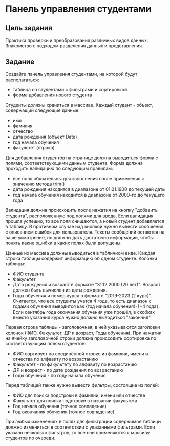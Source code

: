 # Панель управления студентами

## Цель задания

Практика проверки и преобразования различных видов данных. Знакомство с подходом разделения данных и представления.

## Задание

Создайте панель управления студентами, на которой будут располагаться:
- таблица со студентами с фильтрами и сортировкой
- форма добавления нового студента

Студенты должны храниться в массиве. Каждый студент - объект, содержащий следующие данные:
- имя
- фамилия
- отчество
- дата рождения (объект Date)
- год начала обучения
- факультет (строка)

Для добавления студентов на странице должна выводиться форма с полями, соответствующими данным студента. Форма должна проходить валидацию по следующим правилам:
- все поля обязательны для заполнения после применения к значению метода trim()
- дата рождения находится в диапазоне от 01.01.1900 до текущей даты
- год начала обучения находится в диапазоне от 2000-го до текущего года

Валидация должна происходить после нажатия на кнопку "добавить студента", расположенную под полями для ввода. Если валидация прошла успешно, то все поля очищаются, а новый студент добавляется в таблицу. В противном случае над кнопкой нужно вывести сообщения с описанием ошибок для пользователя. Тексты сообщений остаются на ваше усмотрение, но должны дать достаточно информации, чтобы понять какие ошибки в каких полях были допущены.

Данные из массива должны выводиться в табличном виде. Каждая строка таблицы содержит информацию об одном студенте. Колонки таблицы:

- ФИО студента
- Факультет
- Дата рождения и возраст в формате "31.12.2000 (20 лет)". Возраст должен быть вычислен из даты рождения.
- Годы обучения и номер курса в формате "2019-2023 (2 курс)". Считается, что все студенты учатся 4 года, то есть диапазон с годами обучения выводится как {год начала обучения}-{+4 года}. Если сентябрь года окончания обучения уже прошёл, в скобках вместо указания курса нужно должно выводиться "закончил".

Первая строка таблицы - заголовочная, в ней указываются заголовки колонок (ФИО, Факультет, ДР и возраст, Годы обучения). При нажатии на ячейку заголовочной строки должна происходить сортировка по соответствующим полям студентов:
- ФИО сортирует по соединённой строке из фамилии, имени и отчества по алфавиту по возрастанию
- Факультет - по факультету по алфавиту по возрастанию
- ДР и возраст - по дате рождения по возрастанию
- Годы обучения - по году начала обучения

Перед таблицей также нужно вывести фильтры, состоящие из полей:
- ФИО для поиска подстроки в фамилии, имени или отчестве
- Факультет для поиска подстроки в названии факультета
- Год начала обучения (точное совпадение)
- Год окончания обучения (точное совпадение)

При любых изменениях в полях для фильтрации содержимое таблицы должно измениться в соответствии с указанными фильтрами. Если указано несколько фильтров, то все они применяются к массиву студентов по очереди.
